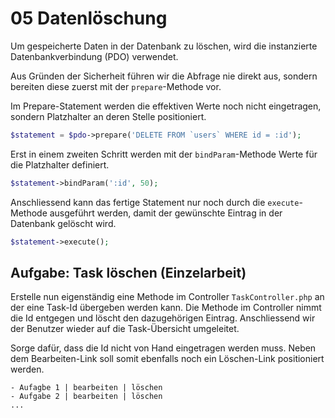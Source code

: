 # 05 Datenlöschung

Um gespeicherte Daten in der Datenbank zu löschen, wird die instanzierte Datenbankverbindung (PDO) verwendet.

Aus Gründen der Sicherheit führen wir die Abfrage nie direkt aus, sondern bereiten diese zuerst mit der `prepare`-Methode vor.

Im Prepare-Statement werden die effektiven Werte noch nicht eingetragen, sondern Platzhalter an deren Stelle positioniert.

```php
$statement = $pdo->prepare('DELETE FROM `users` WHERE id = :id');
```

Erst in einem zweiten Schritt werden mit der `bindParam`-Methode Werte für die Platzhalter definiert.

```php
$statement->bindParam(':id', 50);
```

Anschliessend kann das fertige Statement nur noch durch die `execute`-Methode ausgeführt werden, damit der gewünschte Eintrag in der Datenbank gelöscht wird.

```php
$statement->execute();
```

## Aufgabe: Task löschen (Einzelarbeit)

Erstelle nun eigenständig eine Methode im Controller `TaskController.php` an der eine Task-Id übergeben werden kann. Die Methode im Controller nimmt die Id entgegen und löscht den dazugehörigen Eintrag. Anschliessend wir der Benutzer wieder auf die Task-Übersicht umgeleitet.

Sorge dafür, dass die Id nicht von Hand eingetragen werden muss. Neben dem Bearbeiten-Link soll somit ebenfalls noch ein Löschen-Link positioniert werden.

```
- Aufagbe 1 | bearbeiten | löschen
- Aufgabe 2 | bearbeiten | löschen
...
```

